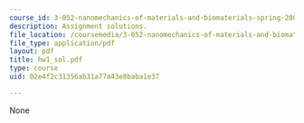 ```yaml
---
course_id: 3-052-nanomechanics-of-materials-and-biomaterials-spring-2007
description: Assignment solutions.
file_location: /coursemedia/3-052-nanomechanics-of-materials-and-biomaterials-spring-2007/02e4f2c31356ab31a77a43e8baba1e37_hw1_sol.pdf
file_type: application/pdf
layout: pdf
title: hw1_sol.pdf
type: course
uid: 02e4f2c31356ab31a77a43e8baba1e37

---
```

None